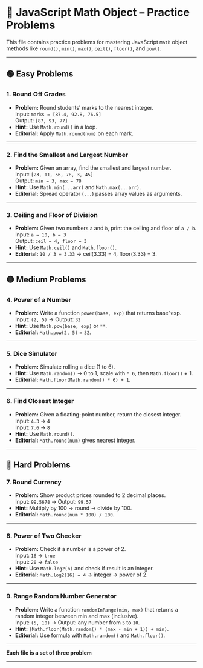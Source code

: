# 🧮 JavaScript Math Object – Practice Problems

This file contains practice problems for mastering JavaScript `Math` object methods like `round()`, `min()`, `max()`, `ceil()`, `floor()`, and `pow()`.

---

## 🟢 Easy Problems

### 1. Round Off Grades

- **Problem:** Round students’ marks to the nearest integer.  
  Input: `marks = [87.4, 92.8, 76.5]`  
  Output: `[87, 93, 77]`
- **Hint:** Use `Math.round()` in a loop.
- **Editorial:** Apply `Math.round(num)` on each mark.

---

### 2. Find the Smallest and Largest Number

- **Problem:** Given an array, find the smallest and largest number.  
  Input: `[23, 11, 56, 78, 3, 45]`  
  Output: `min = 3, max = 78`
- **Hint:** Use `Math.min(...arr)` and `Math.max(...arr)`.
- **Editorial:** Spread operator (`...`) passes array values as arguments.

---

### 3. Ceiling and Floor of Division

- **Problem:** Given two numbers `a` and `b`, print the ceiling and floor of `a / b`.  
  Input: `a = 10, b = 3`  
  Output: `ceil = 4, floor = 3`
- **Hint:** Use `Math.ceil()` and `Math.floor()`.
- **Editorial:** `10 / 3 = 3.33` → ceil(3.33) = 4, floor(3.33) = 3.

---

## 🟡 Medium Problems

### 4. Power of a Number

- **Problem:** Write a function `power(base, exp)` that returns base^exp.  
  Input: `(2, 5)` → Output: `32`
- **Hint:** Use `Math.pow(base, exp)` or `**`.
- **Editorial:** `Math.pow(2, 5)` = `32`.

---

### 5. Dice Simulator

- **Problem:** Simulate rolling a dice (1 to 6).
- **Hint:** Use `Math.random()` → 0 to 1, scale with `* 6`, then `Math.floor()` + 1.
- **Editorial:** `Math.floor(Math.random() * 6) + 1`.

---

### 6. Find Closest Integer

- **Problem:** Given a floating-point number, return the closest integer.  
  Input: `4.3` → `4`  
  Input: `7.6` → `8`
- **Hint:** Use `Math.round()`.
- **Editorial:** `Math.round(num)` gives nearest integer.

---

## 🔴 Hard Problems

### 7. Round Currency

- **Problem:** Show product prices rounded to 2 decimal places.  
  Input: `99.5678` → Output: `99.57`
- **Hint:** Multiply by 100 → round → divide by 100.
- **Editorial:** `Math.round(num * 100) / 100`.

---

### 8. Power of Two Checker

- **Problem:** Check if a number is a power of 2.  
  Input: `16` → `true`  
  Input: `20` → `false`
- **Hint:** Use `Math.log2(n)` and check if result is an integer.
- **Editorial:** `Math.log2(16) = 4` → integer → power of 2.

---

### 9. Range Random Number Generator

- **Problem:** Write a function `randomInRange(min, max)` that returns a random integer between min and max (inclusive).  
  Input: `(5, 10)` → Output: any number from `5` to `10`.
- **Hint:** `(Math.floor(Math.random() * (max - min + 1)) + min)`.
- **Editorial:** Use formula with `Math.random()` and `Math.floor()`.

---

**Each file is a set of three problem**

---
